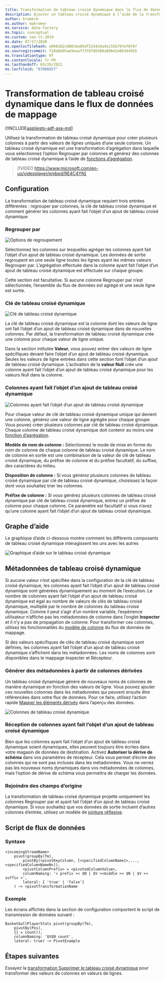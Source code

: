 ```yaml
---
title: Transformation de tableau croisé dynamique dans le flux de données de mappage
description: Ajouter un tableau croisé dynamique à l’aide de la transformation d’ajout de tableau croisé dynamique de flux de données de mappage pour Azure Data Factory
author: kromerm
ms.author: makromer
ms.service: data-factory
ms.topic: conceptual
ms.custom: seo-lt-2019
ms.date: 07/17/2020
ms.openlocfilehash: e098182c000cbe05df533434a41c55b797ef876f
ms.sourcegitcommit: f28ebb95ae9aaaff3f87d8388a09b41e0b3445b5
ms.translationtype: HT
ms.contentlocale: fr-FR
ms.lasthandoff: 03/29/2021
ms.locfileid: "87086657"
---
```

# <a name="pivot-transformation-in-mapping-data-flow"></a>Transformation de tableau croisé dynamique dans le flux de données de mappage


[!INCLUDE[appliesto-adf-asa-md](includes/appliesto-adf-asa-md.md)]

Utilisez la transformation de tableau croisé dynamique pour créer plusieurs colonnes à partir des valeurs de lignes uniques d’une seule colonne. Un tableau croisé dynamique est une transformation d’agrégation dans laquelle vous sélectionnez l’option Regrouper par colonnes et générez des colonnes de tableau croisé dynamique à l’aide de [fonctions d’agrégation](data-flow-expression-functions.md#aggregate-functions).

> [!VIDEO https://www.microsoft.com/en-us/videoplayer/embed/RE4C4YN]

## <a name="configuration"></a>Configuration

La transformation de tableau croisé dynamique requiert trois entrées différentes : regrouper par colonnes, la clé de tableau croisé dynamique et comment générer les colonnes ayant fait l’objet d’un ajout de tableau croisé dynamique

### <a name="group-by"></a>Regrouper par

![Options de regroupement](media/data-flow/pivot2.png "Options de regroupement")

Sélectionnez les colonnes sur lesquelles agréger les colonnes ayant fait l’objet d’un ajout de tableau croisé dynamique. Les données de sortie regroupent en une seule ligne toutes les lignes ayant les mêmes valeurs Regrouper par. L’agrégation effectuée dans la colonne ayant fait l’objet d’un ajout de tableau croisé dynamique est effectuée sur chaque groupe.

Cette section est facultative. Si aucune colonne Regrouper par n’est sélectionnée, l’ensemble du flux de données est agrégé et une seule ligne est sortie.

### <a name="pivot-key"></a>Clé de tableau croisé dynamique

![Clé de tableau croisé dynamique](media/data-flow/pivot3.png "Clé de tableau croisé dynamique")

La clé de tableau croisé dynamique est la colonne dont les valeurs de ligne ont fait l’objet d’un ajout de tableau croisé dynamique dans de nouvelles colonnes. Par défaut, la transformation de tableau croisé dynamique crée une colonne pour chaque valeur de ligne unique.

Dans la section intitulée **Valeur**, vous pouvez entrer des valeurs de ligne spécifiques devant faire l’objet d’un ajout de tableau croisé dynamique. Seules les valeurs de ligne entrées dans cette section font l’objet d’un ajout de tableau croisé dynamique. L’activation de la **valeur Null** crée une colonne ayant fait l’objet d’un ajout de tableau croisé dynamique pour les valeurs Null dans la colonne.

### <a name="pivoted-columns"></a>Colonnes ayant fait l’objet d’un ajout de tableau croisé dynamique

![Colonnes ayant fait l’objet d’un ajout de tableau croisé dynamique](media/data-flow/pivot4.png "Colonnes ayant fait l’objet d’un ajout de tableau croisé dynamique")

Pour chaque valeur de clé de tableau croisé dynamique unique qui devient une colonne, générez une valeur de ligne agrégée pour chaque groupe. Vous pouvez créer plusieurs colonnes par clé de tableau croisé dynamique. Chaque colonne de tableau croisé dynamique doit contenir au moins une [fonction d’agrégation](data-flow-expression-functions.md#aggregate-functions).

**Modèle de nom de colonne :** Sélectionnez le mode de mise en forme du nom de colonne de chaque colonne de tableau croisé dynamique. Le nom de colonne en sortie est une combinaison de la valeur de clé de tableau croisé dynamique, du préfixe de colonne et du préfixe facultatif, du suffixe, des caractères du milieu. 

**Disposition de colonne :** Si vous générez plusieurs colonnes de tableau croisé dynamique par clé de tableau croisé dynamique, choisissez la façon dont vous souhaitez trier les colonnes. 

**Préfixe de colonne :** Si vous générez plusieurs colonnes de tableau croisé dynamique par clé de tableau croisé dynamique, entrez un préfixe de colonne pour chaque colonne. Ce paramètre est facultatif si vous n’avez qu’une colonne ayant fait l’objet d’un ajout de tableau croisé dynamique.

## <a name="help-graphic"></a>Graphe d’aide

Le graphique d’aide ci-dessous montre comment les différents composants de tableau croisé dynamique interagissent les uns avec les autres

![Graphique d’aide sur le tableau croisé dynamique](media/data-flow/pivot5.png "Graphique d’aide sur le tableau croisé dynamique")

## <a name="pivot-metadata"></a>Métadonnées de tableau croisé dynamique

Si aucune valeur n’est spécifiée dans la configuration de la clé de tableau croisé dynamique, les colonnes ayant fait l’objet d’un ajout de tableau croisé dynamique sont générées dynamiquement au moment de l’exécution. Le nombre de colonnes ayant fait l’objet d’un ajout de tableau croisé dynamique est égal au nombre de valeurs de clés de tableau croisé dynamique, multiplié par le nombre de colonnes du tableau croisé dynamique. Comme il peut s’agir d’un nombre variable, l’expérience utilisateur n’affiche pas les métadonnées de colonne dans l’onglet **Inspecter** et il n’y a pas de propagation de colonne. Pour transformer ces colonnes, utilisez les fonctionnalités du [modèle de colonne](concepts-data-flow-column-pattern.md) du flux de données de mappage. 

Si des valeurs spécifiques de clés de tableau croisé dynamique sont définies, les colonnes ayant fait l’objet d’un ajout de tableau croisé dynamique s’affichent dans les métadonnées. Les noms de colonnes sont disponibles dans le mappage Inspecter et Récepteur.

### <a name="generate-metadata-from-drifted-columns"></a>Générer des métadonnées à partir de colonnes dérivées

Un tableau croisé dynamique génère de nouveaux noms de colonnes de manière dynamique en fonction des valeurs de ligne. Vous pouvez ajouter ces nouvelles colonnes dans les métadonnées qui peuvent ensuite être référencées dans votre flux de données. Pour ce faire, utilisez l’action rapide [Mapper les éléments dérivés](concepts-data-flow-schema-drift.md#map-drifted-columns-quick-action) dans l’aperçu des données. 

![Colonnes de tableau croisé dynamique](media/data-flow/newpivot1.png "Mappage de colonnes dérivées de tableau croisé dynamique")

### <a name="sinking-pivoted-columns"></a>Réception de colonnes ayant fait l’objet d’un ajout de tableau croisé dynamique

Bien que les colonnes ayant fait l’objet d’un ajout de tableau croisé dynamique soient dynamiques, elles peuvent toujours être écrites dans votre magasin de données de destination. Activez **Autoriser la dérive de schéma** dans vos paramètres de récepteur. Cela vous permet d’écrire des colonnes qui ne sont pas incluses dans les métadonnées. Vous ne verrez pas les nouveaux noms dynamiques dans vos métadonnées de colonnes, mais l’option de dérive de schéma vous permettra de charger les données.

### <a name="rejoin-original-fields"></a>Rejoindre des champs d’origine

La transformation de tableau croisé dynamique projette uniquement les colonnes Regrouper par et ayant fait l’objet d’un ajout de tableau croisé dynamique. Si vous souhaitez que vos données de sortie incluent d’autres colonnes d’entrée, utilisez un modèle de [jointure réflexive](data-flow-join.md#self-join).

## <a name="data-flow-script"></a>Script de flux de données

### <a name="syntax"></a>Syntaxe

```
<incomingStreamName>
    pivot(groupBy(Tm),
        pivotBy(<pivotKeyColumn, [<specifiedColumnName1>,...,<specifiedColumnNameN>]),
        <pivotColumnPrefix> = <pivotedColumnValue>,
        columnNaming: '< prefix >< $N | $V ><middle >< $N | $V >< suffix >',
        lateral: { 'true' | 'false'}
    ) ~> <pivotTransformationName
```
### <a name="example"></a>Exemple

Les écrans affichés dans la section de configuration comportent le script de transmission de données suivant :

```
BasketballPlayerStats pivot(groupBy(Tm),
    pivotBy(Pos),
    {} = count(),
    columnNaming: '$V$N count',
    lateral: true) ~> PivotExample

```

## <a name="next-steps"></a>Étapes suivantes

Essayez la [transformation Supprimer le tableau croisé dynamique](data-flow-unpivot.md) pour transformer des valeurs de colonnes en valeurs de lignes. 

